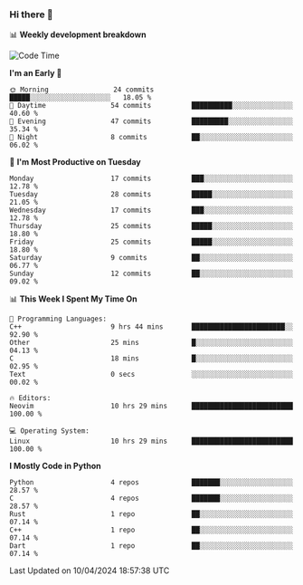 ### Hi there 👋

📊 **Weekly development breakdown**
<!--START_SECTION:waka-->
![Code Time](http://img.shields.io/badge/Code%20Time-106%20hrs%2048%20mins-blue)

**I'm an Early 🐤** 

```text
🌞 Morning                24 commits          █████░░░░░░░░░░░░░░░░░░░░   18.05 % 
🌆 Daytime                54 commits          ██████████░░░░░░░░░░░░░░░   40.60 % 
🌃 Evening                47 commits          █████████░░░░░░░░░░░░░░░░   35.34 % 
🌙 Night                  8 commits           ██░░░░░░░░░░░░░░░░░░░░░░░   06.02 % 
```
📅 **I'm Most Productive on Tuesday** 

```text
Monday                   17 commits          ███░░░░░░░░░░░░░░░░░░░░░░   12.78 % 
Tuesday                  28 commits          █████░░░░░░░░░░░░░░░░░░░░   21.05 % 
Wednesday                17 commits          ███░░░░░░░░░░░░░░░░░░░░░░   12.78 % 
Thursday                 25 commits          █████░░░░░░░░░░░░░░░░░░░░   18.80 % 
Friday                   25 commits          █████░░░░░░░░░░░░░░░░░░░░   18.80 % 
Saturday                 9 commits           ██░░░░░░░░░░░░░░░░░░░░░░░   06.77 % 
Sunday                   12 commits          ██░░░░░░░░░░░░░░░░░░░░░░░   09.02 % 
```


📊 **This Week I Spent My Time On** 

```text
💬 Programming Languages: 
C++                      9 hrs 44 mins       ███████████████████████░░   92.90 % 
Other                    25 mins             █░░░░░░░░░░░░░░░░░░░░░░░░   04.13 % 
C                        18 mins             █░░░░░░░░░░░░░░░░░░░░░░░░   02.95 % 
Text                     0 secs              ░░░░░░░░░░░░░░░░░░░░░░░░░   00.02 % 

🔥 Editors: 
Neovim                   10 hrs 29 mins      █████████████████████████   100.00 % 

💻 Operating System: 
Linux                    10 hrs 29 mins      █████████████████████████   100.00 % 
```

**I Mostly Code in Python** 

```text
Python                   4 repos             ███████░░░░░░░░░░░░░░░░░░   28.57 % 
C                        4 repos             ███████░░░░░░░░░░░░░░░░░░   28.57 % 
Rust                     1 repo              ██░░░░░░░░░░░░░░░░░░░░░░░   07.14 % 
C++                      1 repo              ██░░░░░░░░░░░░░░░░░░░░░░░   07.14 % 
Dart                     1 repo              ██░░░░░░░░░░░░░░░░░░░░░░░   07.14 % 
```




 Last Updated on 10/04/2024 18:57:38 UTC
<!--END_SECTION:waka-->
<!--
**R-enanVieira/R-enanVieira** is a ✨ _special_ ✨ repository because its `README.md` (this file) appears on your GitHub profile.

Here are some ideas to get you started:

- 🔭 I’m currently working on ...
- 🌱 I’m currently learning ...
- 👯 I’m looking to collaborate on ...
- 🤔 I’m looking for help with ...
- 💬 Ask me about ...
- 📫 How to reach me: ...
- 😄 Pronouns: ...
- ⚡ Fun fact: ...
-->
